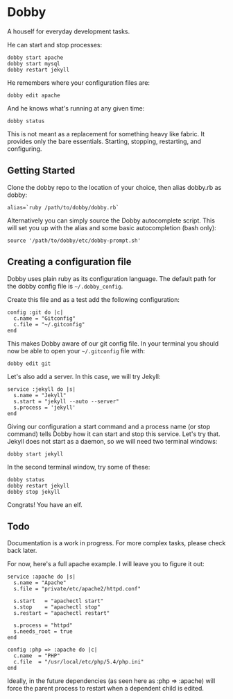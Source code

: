 # Dobby

A houself for everyday development tasks.

He can start and stop processes:

    dobby start apache
    dobby start mysql
    dobby restart jekyll

He remembers where your configuration files are:

    dobby edit apache

And he knows what's running at any given time:

    dobby status

This is not meant as a replacement for something heavy like fabric. It provides
only the bare essentials. Starting, stopping, restarting, and configuring.

## Getting Started

Clone the dobby repo to the location of your choice, then alias dobby.rb as dobby:

    alias=`ruby /path/to/dobby/dobby.rb`

Alternatively you can simply source the Dobby autocomplete script. This will set
you up with the alias and some basic autocompletion (bash only):

    source '/path/to/dobby/etc/dobby-prompt.sh'

## Creating a configuration file

Dobby uses plain ruby as its configuration language. The default path for the
dobby config file is `~/.dobby_config`.

Create this file and as a test add the following configuration:

    config :git do |c|
      c.name = "Gitconfig"
      c.file = "~/.gitconfig"
    end

This makes Dobby aware of our git config file. In your terminal you should now
be able to open your `~/.gitconfig` file with:

    dobby edit git

Let's also add a server. In this case, we will try Jekyll:

    service :jekyll do |s|
      s.name = "Jekyll"
      s.start = "jekyll --auto --server"
      s.process = 'jekyll'
    end

Giving our configuration a start command and a process name (or stop command)
tells Dobby how  it can start and stop this service. Let's try that. Jekyll
does not start as a daemon, so we will need two terminal windows:

    dobby start jekyll

In the second terminal window, try some of these:

    dobby status
    dobby restart jekyll
    dobby stop jekyll

Congrats! You have an elf.

## Todo

Documentation is a work in progress. For more complex tasks, please check back later.

For now, here's a full apache example. I will leave you to figure it out:

    service :apache do |s|
      s.name = "Apache"
      s.file = "private/etc/apache2/httpd.conf"

      s.start   = "apachectl start"
      s.stop    = "apachectl stop"
      s.restart = "apachectl restart"

      s.process = "httpd"
      s.needs_root = true
    end

    config :php => :apache do |c|
      c.name  = "PHP"
      c.file  = "/usr/local/etc/php/5.4/php.ini"
    end

Ideally, in the future dependencies (as seen here as :php => :apache) will force
the parent process to restart when a dependent child is edited.